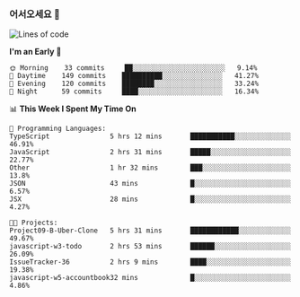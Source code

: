 ### 어서오세요 👋

<!--START_SECTION:waka-->
![Lines of code](https://img.shields.io/badge/From%20Hello%20World%20I%27ve%20Written-337217%20lines%20of%20code-blue)

**I'm an Early 🐤** 

```text
🌞 Morning    33 commits     ██░░░░░░░░░░░░░░░░░░░░░░░   9.14% 
🌆 Daytime    149 commits    ██████████░░░░░░░░░░░░░░░   41.27% 
🌃 Evening    120 commits    ████████░░░░░░░░░░░░░░░░░   33.24% 
🌙 Night      59 commits     ████░░░░░░░░░░░░░░░░░░░░░   16.34%

```


📊 **This Week I Spent My Time On** 

```text
💬 Programming Languages: 
TypeScript               5 hrs 12 mins       ███████████░░░░░░░░░░░░░░   46.91% 
JavaScript               2 hrs 31 mins       █████░░░░░░░░░░░░░░░░░░░░   22.77% 
Other                    1 hr 32 mins        ███░░░░░░░░░░░░░░░░░░░░░░   13.8% 
JSON                     43 mins             █░░░░░░░░░░░░░░░░░░░░░░░░   6.57% 
JSX                      28 mins             █░░░░░░░░░░░░░░░░░░░░░░░░   4.27%

🐱‍💻 Projects: 
Project09-B-Uber-Clone   5 hrs 31 mins       ████████████░░░░░░░░░░░░░   49.67% 
javascript-w3-todo       2 hrs 53 mins       ██████░░░░░░░░░░░░░░░░░░░   26.09% 
IssueTracker-36          2 hrs 9 mins        ████░░░░░░░░░░░░░░░░░░░░░   19.38% 
javascript-w5-accountbook32 mins             █░░░░░░░░░░░░░░░░░░░░░░░░   4.86%

```


<!--END_SECTION:waka-->

